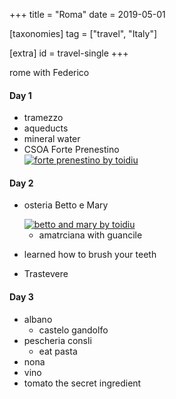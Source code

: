 +++
title = "Roma"
date = 2019-05-01

[taxonomies]
tag = ["travel", "Italy"]

[extra]
id = travel-single
+++

rome with Federico
<!-- more -->

#### Day 1
- tramezzo
- aqueducts
- mineral water
- CSOA Forte Prenestino
  <div class='pixels-photo'>
  <a href='https://500px.com/photo/304129897/forte-prenestino-by-toidiu' alt='forte prenestino by toidiu' target=_blank" rel="noopener">
    <img src='https://drscdn.500px.org/photo/304129897/m%3D900/v2?user_id=72462251&webp=true&sig=cda518d0c9a51c53a87ceb3aa99b3ce4f7ccd776d099b219d47d023af9288c0d' alt='forte prenestino by toidiu'>
  </a>
  </div>

#### Day 2
- osteria Betto e Mary
  <div class='pixels-photo'>
  <a href='https://500px.com/photo/304173969/betto-and-mary-by-toidiu' alt='betto and mary by toidiu' target=_blank" rel="noopener">
    <img src='https://drscdn.500px.org/photo/304173969/m%3D900/v2?user_id=72462251&webp=true&sig=93da107d52c53cc8ea69b2bf83f2392a4f0399d972de4fd8bf20527538f9e258' alt='betto and mary by toidiu'>
  </a>
  </div>

  - amatrciana with guancile
- learned how to brush your teeth
- Trastevere

#### Day 3
- albano
  - castelo gandolfo
- pescheria consli
  - eat pasta
- nona
- vino
- tomato the secret ingredient

